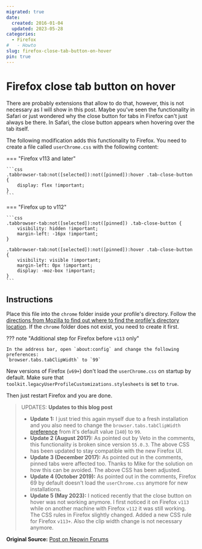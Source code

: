 ```yaml
---
migrated: true
date:
  created: 2016-01-04
  updated: 2023-05-28
categories:
  - Firefox
#   - Howto
slug: firefox-close-tab-button-on-hover
pin: true
---
```


# Firefox close tab button on hover

There are probably extensions that allow to do that, however, this is not necessary as I will show in this post.
Maybe you've seen the functionality in Safari or just wondered why the close button for tabs in Firefox can't just always be there.
In Safari, the close button appears when hovering over the tab itself.

<!-- more -->

The following modification adds this functionality to Firefox.
You need to create a file called `userChrome.css` with the following content:

=== "Firefox v113 and later"

    ```css
    .tabbrowser-tab:not([selected]):not([pinned]):hover .tab-close-button {
        display: flex !important;
    }
    ```

=== "Firefox up to v112"

    ```css
    .tabbrowser-tab:not([selected]):not([pinned]) .tab-close-button {
        visibility: hidden !important;
        margin-left: -16px !important;
    }

    .tabbrowser-tab:not([selected]):not([pinned]):hover .tab-close-button {
        visibility: visible !important;
        margin-left: 0px !important;
        display: -moz-box !important;
    }
    ```

## Instructions

Place this file into the `chrome` folder inside your profile's directory.
Follow the [directions from Mozilla to find out where to find the profile's directory location](https://support.mozilla.org/en-US/kb/profiles-where-firefox-stores-user-data).
If the `chrome` folder does not exist, you need to create it first.

??? note "Additional step for Firefox before `v113` only"

    In the address bar, open `about:config` and change the following preferences:
    `browser.tabs.tabClipWidth` to `99`

New versions of Firefox (`v69+`) don't load the `userChrome.css` on startup by default.
Make sure that `toolkit.legacyUserProfileCustomizations.stylesheets` is set to `true`.

Then just restart Firefox and you are done.

> UPDATES: **Updates to this blog post**
>
> - **Update 1:** I just tried this again myself due to a fresh installation and you also need to change the `browser.tabs.tabClipWidth` [preference](https://kb.mozillazine.org/About:config) from it's default value (`140`) to `99`.
> - **Update 2 (August 2017):** As pointed out by Veto in the comments, this functionality is broken since version `55.0.3`.
>     The above CSS has been updated to stay compatible with the new Firefox UI.
> - **Update 3 (December 2017):** As pointed out in the comments, pinned tabs were affected too.
>     Thanks to Mike for the solution on how this can be avoided.
>     The above CSS has been adjusted.
> - **Update 4 (October 2019):** As pointed out in the comments, Firefox 69 by default doesn't load the `userChrome.css` anymore for new installations.
> - **Update 5 (May 2023):** I noticed recently that the close button on hover was not working anymore.
>     I first noticed it on Firefox `v113` while on another machine with Firefox `v112` it was still working.
>     The CSS rules in Firefox slightly changed.
>     Added a new CSS rule for Firefox `v113+`.
>     Also the clip width change is not necessary anymore.

**Original Source:** [Post on Neowin Forums](https://www.neowin.net/forum/topic/985580-firefox-tab-close-button-to-appear-when-you-hover-over-a-tab/?page=2)
